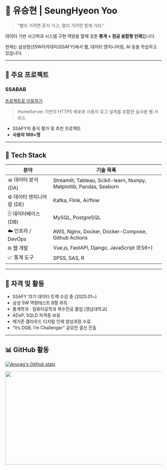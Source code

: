 # 👋 유승현 | SeungHyeon Yoo

> "빨리 가려면 혼자 가고, 멀리 가려면 함께 가라."

데이터 기반 사고력과 시스템 구현 역량을 함께 갖춘 **통계 + 컴공 융합형 인재**입니다. 

현재는 삼성청년SW아카데미(SSAFY)에서 웹, 데이터 엔지니어링, AI 등을 학습하고 있습니다.

---

## 🚀 주요 프로젝트

### SSABAB  
[프로젝트로 이동하기](https://github.com/ssabab)

> HomeServer 기반의 HTTPS 배포와 사용자 로그 설계를 포함한 실사용 웹 서비스  
- SSAFY의 중식 평가 및 추천 프로젝트
- **사용자 100+명**  


---
## 💼 Tech Stack

| 분야               | 기술 목록                                                                 |
|--------------------|---------------------------------------------------------------------------|
| 📊 데이터 분석 (DA) | Streamlit, Tableau, Scikit-learn, Numpy, Matplotlib, Pandas, Seaborn     |
| ⚙️ 데이터 엔지니어링 (DE) | Kafka, Flink, Airflow                                                 |
| 🗄️ 데이터베이스 (DB) | MySQL, PostgreSQL                                                       |
| ☁️ 인프라 / DevOps | AWS, Nginx, Docker, Docker-Compose, Github Actions |
| 🌐 웹 개발          | Vue.js, FastAPI, Django, JavaScript (ES6+)                                |
| 📈 통계 도구        | SPSS, SAS, R                                                              |


---

## 🏅 자격 및 활동

- SSAFY 13기 데이터 트랙 수강 중 (2025.01~)
- 삼성 SW 역량테스트 B형 취득
- 통계학과 · 컴퓨터공학과 복수전공 졸업 (영남대학교)
- ADsP, SQLD 자격증 보유  
- 메가존 클라우드 디지털 인재 양성과정 수료  
- “It’s DGB, I’m Challenger” 공모전 결선 진출  

---

## 📊 GitHub 활동

[![Anurag's GitHub stats](https://github-readme-stats.vercel.app/api?username=Yoo-SeungHyeon&show_icons=true&theme=default)](https://github.com/anuraghazra/github-readme-stats)

<a href="https://www.solve-nyang.com"><img src="https://api.solve-nyang.com/compose/ysh01150" width="600" height="300"/></a>
